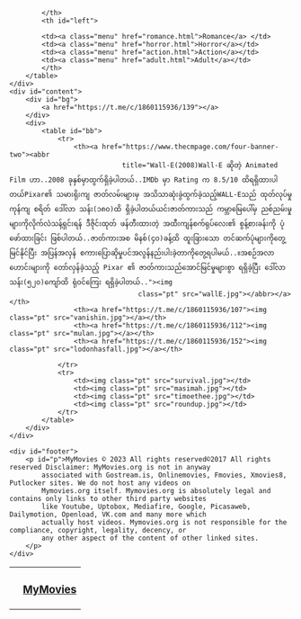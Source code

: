 <!DOCTYPE html>
<html lang="en">

<head>
    <meta charset="UTF-8">
    <meta name="viewport" content="width=device-width, initial-scale=1.0">
    <title>Document</title>
    <link rel="stylesheet" href="style.css">
</head>

<body id="body">
    <div id="header">
        <table>
            <th>
            <td>
                <a id="tt" href="home.html">
                    <h3 id="logo">MyMovies</h3>
                </a>
            </td>


            </th>
            <th id="left">

            <td><a class="menu" href="romance.html">Romance</a> </td>
            <td><a class="menu" href="horror.html">Horror</a></td>
            <td><a class="menu" href="action.html">Action</a></td>
            <td><a class="menu" href="adult.html">Adult</a></td>
            </th>
        </table>
    </div>
    <div id="content">
        <div id="bg">
            <a href="https://t.me/c/1860115936/139"></a>
        </div>
        <div>
            <table id="bb">
                <tr>
                    <th><a href="https://www.thecmpage.com/four-banner-two"><abbr 
                                title="Wall-E(2008)Wall-E ဆိုတဲ့ Animated Film ဟာ..2008 ခုနှစ်မှာထွက်ရှိခဲ့ပါတယ်..IMDb မှာ Rating က 8.5/10 ထိရရှိထားပါတယ်Pixar၏ သမားရိုးကျ ဇာတ်လမ်းများမှ အသိသာဆုံးခွဲထွက်ခဲ့သည့်WALL-Eသည် ထုတ်လုပ်မှုကုန်ကျ စရိတ် ဒေါ်လာ သန်း(၁၈၀)ထိ ရှိခဲ့ပါတယ်ယင်းဇာတ်ကားသည် ကမ္ဘာမြေပေါ်မှ ညစ်ညမ်းမှုများကိုလိုက်လံသန့်ရှင်းရန် ဒီဇိုင်းထုတ် ဖန်တီးထားတဲ့ အထီးကျန်စက်ရုပ်လေး၏ စွန့်စားခန်းကို ပုံဖော်ထားခြင်း ဖြစ်ပါတယ်..ဇာတ်ကားအစ မိနစ်(၄၀)ခန့်ထိ ထူးခြားသော တင်ဆက်ပုံများကိုတွေ့မြင်နိုင်ပြီး အပြန်အလှန် စကားပြောဆိုမှုပင်အလွန်နည်းပါးခဲ့တာကိုတွေ့ရပါမယ်..။အစဉ်အလာဟောင်းများကို တော်လှန်ခဲ့သည့် Pixar ၏ ဇာတ်ကားသည်အောင်မြင်မှုများစွာ ရရှိခဲ့ပြီး ဒေါ်လာ သန်း(၅၂၀)ကျော်ထိ ရုံဝင်ကြေး ရရှိခဲ့ပါတယ်.."><img
                                    class="pt" src="wallE.jpg"></abbr></a></th>
                    <th><a href="https://t.me/c/1860115936/107"><img class="pt" src="vanishin.jpg"></a></th>
                    <th><a href="https://t.me/c/1860115936/112"><img class="pt" src="mulan.jpg"></a></th>
                    <th><a href="https://t.me/c/1860115936/152"><img class="pt" src="lodonhasfall.jpg"></a></th>

                </tr>
                <tr>
                    <td><img class="pt" src="survival.jpg"></td>
                    <td><img class="pt" src="masimah.jpg"></td>
                    <td><img class="pt" src="timoethee.jpg"></td>
                    <td><img class="pt" src="roundup.jpg"></td>
                </tr>
            </table>
        </div>
    </div>

    <div id="footer">
        <p id="p">MyMovies © 2023 All rights reserved©2017 All rights reserved Disclaimer: MyMovies.org is not in anyway
            associated with Gostream.is, Onlinemovies, Fmovies, Xmovies8, Putlocker sites. We do not host any videos on
            Mymovies.org itself. Mymovies.org is absolutely legal and contains only links to other third party websites
            like Youtube, Uptobox, Mediafire, Google, Picasaweb, Dailymotion, Openload, VK.com and many more which
            actually host videos. Mymovies.org is not responsible for the compliance, copyright, legality, decency, or
            any other aspect of the content of other linked sites.
        </p>
    </div>
</body>

</html>
